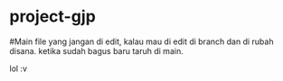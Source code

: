 # project-gjp

#Main file yang jangan di edit, kalau mau di edit di branch dan di rubah disana. ketika sudah bagus baru taruh di main. 

lol :v
